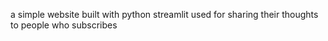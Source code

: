 a simple website built with python streamlit used for sharing their thoughts to people who subscribes
